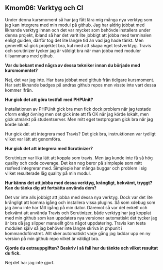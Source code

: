 Kmom06: Verktyg och CI
------------------------------------

Under denna kursmoment så har jag fått lära mig många nya verktyg som jag kan integrera med min modul på github. Jag har aldrig jobbat med liknande verktyg innan och det var mycket som behövde installera under denna projekt, ibland så har det varit lite jobbigt att jobba med terminalen enligt guiden, därför tog det lite längre tid än vad jag hade tänkt.
Men generellt så gick projektet bra, kul med att skapa eget testverktyg. Travis och scrutinizer tycker jag är väldigt bra när man jobba med moduler tillsammans med github.

**Var du bekant med några av dessa tekniker innan du började med kursmomentet?**

Nej, det var jag inte. Har bara jobbat med github från tidigare kursmoment. Har sett liknande badges på andras github repos men visste inte vart dessa kommer ifrån. 

**Hur gick det att göra testfall med PHPUnit?**

Installationen av PHPUnit gick bra men fick dock problem när jag testade cform enligt övning men det gick inte att få OK när jag körde lokalt, men gick utmärkt på studentserver. Men mitt eget testprogram gick bra när jag körde lokalt. 

Hur gick det att integrera med Travis?
Det gick bra, instruktionen var tydligt vilket var lätt att genomföra.

**Hur gick det att integrera med Scrutinizer?**

Scrutinizer var lika lätt att koppla som travis. Men jag kunde inte få så hög quality och code coverage. Det kan nog beror på simplepie som mitt rssfeed integrerar med. Simplepie har många buggar och problem i sig vilket resulterade låg quality på min modul. 

**Hur känns det att jobba med dessa verktyg, krångligt, bekvämt, tryggt? Kan du tänka dig att fortsätta använda dem?**

Det var inte alls jobbigt att jobba med dessa nya verktyg. Dock var det lite krångligt att komma igång och installera vissa plugins. Så som xdebug som jag ännu inte har fått igång på min dator. Däremot så var det enkelt och bekvämt att använda Travis och Scrutinizer, både verktyg har jag kopplat med min github som kan uppdatera nya versioner automatiskt det tycker jag är bra då jag slipper manuellt göra något uppdatering. Travis kan testa modulen själv så jag behöver inte längre skriva in phpunit i kommandofönstret. Allt sker automatiskt varje gång jag laddar upp en ny version på min github repo vilket är väldigt bra.

**Gjorde du extrauppgiften? Beskriv i så fall hur du tänkte och vilket resultat du fick.**

Nej det har jag inte gjort. 